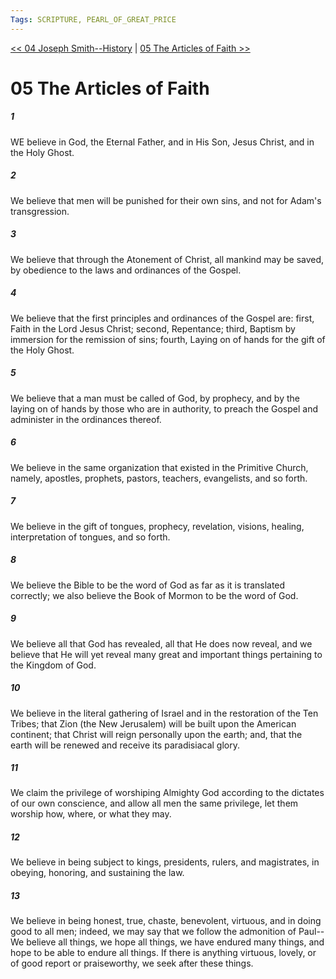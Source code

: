 ```yaml
---
Tags: SCRIPTURE, PEARL_OF_GREAT_PRICE
---
```


[<< 04 Joseph Smith--History](PEARL_OF_GREAT_PRICE/03_Joseph_Smith/04_Joseph_Smith--History.md) | [05 The Articles of Faith >>](PEARL_OF_GREAT_PRICE/03_Joseph_Smith/05_The_Articles_of_Faith.md)

# 05 The Articles of Faith

##### 1
 WE believe in God, the Eternal Father, and in His Son, Jesus Christ, and in the Holy Ghost.
##### 2
 We believe that men will be punished for their own sins, and not for Adam's transgression.
##### 3
 We believe that through the Atonement of Christ, all mankind may be saved, by obedience to the laws and ordinances of the Gospel.
##### 4
 We believe that the first principles and ordinances of the Gospel are: first, Faith in the Lord Jesus Christ; second, Repentance; third, Baptism by immersion for the remission of sins; fourth, Laying on of hands for the gift of the Holy Ghost.
##### 5
 We believe that a man must be called of God, by prophecy, and by the laying on of hands by those who are in authority, to preach the Gospel and administer in the ordinances thereof.
##### 6
 We believe in the same organization that existed in the Primitive Church, namely, apostles, prophets, pastors, teachers, evangelists, and so forth.
##### 7
 We believe in the gift of tongues, prophecy, revelation, visions, healing, interpretation of tongues, and so forth.
##### 8
 We believe the Bible to be the word of God as far as it is translated correctly; we also believe the Book of Mormon to be the word of God.
##### 9
 We believe all that God has revealed, all that He does now reveal, and we believe that He will yet reveal many great and important things pertaining to the Kingdom of God.
##### 10
 We believe in the literal gathering of Israel and in the restoration of the Ten Tribes; that Zion (the New Jerusalem) will be built upon the American continent; that Christ will reign personally upon the earth; and, that the earth will be renewed and receive its paradisiacal glory.
##### 11
 We claim the privilege of worshiping Almighty God according to the dictates of our own conscience, and allow all men the same privilege, let them worship how, where, or what they may.
##### 12
 We believe in being subject to kings, presidents, rulers, and magistrates, in obeying, honoring, and sustaining the law.
##### 13
 We believe in being honest, true, chaste, benevolent, virtuous, and in doing good to all men; indeed, we may say that we follow the admonition of Paul--We believe all things, we hope all things, we have endured many things, and hope to be able to endure all things. If there is anything virtuous, lovely, or of good report or praiseworthy, we seek after these things.
